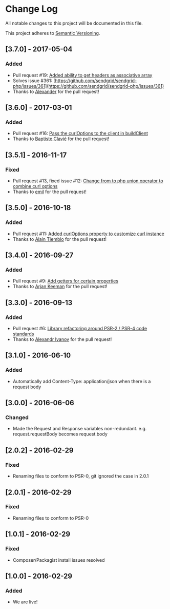 # Change Log
All notable changes to this project will be documented in this file.

This project adheres to [Semantic Versioning](http://semver.org/).

## [3.7.0] - 2017-05-04
### Added
- Pull request #19: [Added ability to get headers as associative array](https://github.com/sendgrid/php-http-client/pull/19)
- Solves issue #361: [https://github.com/sendgrid/sendgrid-php/issues/361](https://github.com/sendgrid/sendgrid-php/issues/361)
- Thanks to [Alexander](https://github.com/mazanax) for the pull request!

## [3.6.0] - 2017-03-01
### Added
- Pull request #16: [Pass the curlOptions to the client in buildClient](https://github.com/sendgrid/php-http-client/pull/16)
- Thanks to [Baptiste Clavié](https://github.com/Taluu) for the pull request!

## [3.5.1] - 2016-11-17
### Fixed
- Pull request #13, fixed issue #12: [Change from to php union operator to combine curl options](https://github.com/sendgrid/php-http-client/pull/13)
- Thanks to [emil](https://github.com/emilva) for the pull request!

## [3.5.0] - 2016-10-18
### Added
- Pull request #11: [Added curlOptions property to customize curl instance](https://github.com/sendgrid/php-http-client/pull/11)
- Thanks to [Alain Tiemblo](https://github.com/ninsuo) for the pull request!

## [3.4.0] - 2016-09-27
### Added
- Pull request #9: [Add getters for certain properties](https://github.com/sendgrid/php-http-client/pull/9)
- Thanks to [Arjan Keeman](https://github.com/akeeman) for the pull request!

## [3.3.0] - 2016-09-13
### Added
- Pull request #6: [Library refactoring around PSR-2 / PSR-4 code standards](https://github.com/sendgrid/php-http-client/pull/6)
- Thanks to [Alexandr Ivanov](https://github.com/misantron) for the pull request!

## [3.1.0] - 2016-06-10
### Added
- Automatically add Content-Type: application/json when there is a request body

## [3.0.0] - 2016-06-06
### Changed
- Made the Request and Response variables non-redundant. e.g. request.requestBody becomes request.body

## [2.0.2] - 2016-02-29
### Fixed
- Renaming files to conform to PSR-0, git ignored the case in 2.0.1

## [2.0.1] - 2016-02-29
### Fixed
- Renaming files to conform to PSR-0

## [1.0.1] - 2016-02-29
### Fixed
- Composer/Packagist install issues resolved

## [1.0.0] - 2016-02-29
### Added
- We are live!
